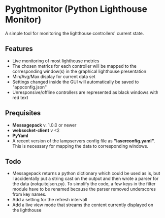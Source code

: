 # Pyghtmonitor (Python Lighthouse Monitor)
A simple tool for monitoring the lighthouse controllers' current state. 

## Features
- Live monitoring of most lighthouse metrics
- The chosen metrics for each controller will be mapped to the corresponding window(s) in the graphical lighthouse presentation
- Min/Avg/Max display for current data set
- Settings changed inside the GUI will automatically be saved to "appconfig.json"
- Unresponsive/offline controllers are represented as black windows with red text

## Prequisites
- **Messagepack** v. 1.0.0 or newer
- **websocket-client** v <2
- **PyYaml**
- A recent version of the lampservers config file as **"laserconfig.yaml"**. This is necessary for mapping the data to corresponding windows.

## Todo
- Messagepack returns a python dictionary which could be used as is, but I accidentally put a string cast on the output and then wrote a parser for the data (notquitejson.py). To simplify the code, a few keys in the filter module have to be renamed because the parser removed underscores from key names.
- Add a setting for the refresh intervall
- Add a live view mode that streams the content currently displayed on the lighthouse